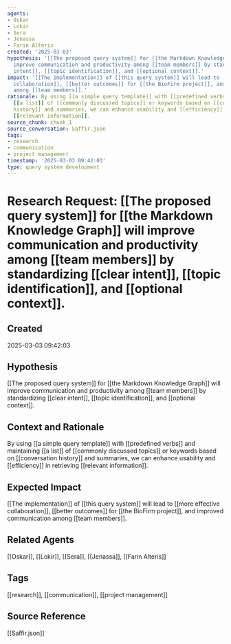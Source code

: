 ```yaml
---
agents:
- Oskar
- Lokir
- Sera
- Jenassa
- Farin Alteris
created: '2025-03-03'
hypothesis: '[[The proposed query system]] for [[the Markdown Knowledge Graph]] will
  improve communication and productivity among [[team members]] by standardizing [[clear
  intent]], [[topic identification]], and [[optional context]].'
impact: '[[The implementation]] of [[this query system]] will lead to [[more effective
  collaboration]], [[better outcomes]] for [[the BioFirm project]], and improved communication
  among [[team members]].'
rationale: By using [[a simple query template]] with [[predefined verbs]] and maintaining
  [[a list]] of [[commonly discussed topics]] or keywords based on [[conversation
  history]] and summaries, we can enhance usability and [[efficiency]] in retrieving
  [[relevant information]].
source_chunk: chunk_1
source_conversation: Saffir.json
tags:
- research
- communication
- project management
timestamp: '2025-03-03 09:42:03'
type: query system development
---
```


# Research Request: [[The proposed query system]] for [[the Markdown Knowledge Graph]] will improve communication and productivity among [[team members]] by standardizing [[clear intent]], [[topic identification]], and [[optional context]].

## Created
2025-03-03 09:42:03

## Hypothesis
[[The proposed query system]] for [[the Markdown Knowledge Graph]] will improve communication and productivity among [[team members]] by standardizing [[clear intent]], [[topic identification]], and [[optional context]].

## Context and Rationale
By using [[a simple query template]] with [[predefined verbs]] and maintaining [[a list]] of [[commonly discussed topics]] or keywords based on [[conversation history]] and summaries, we can enhance usability and [[efficiency]] in retrieving [[relevant information]].

## Expected Impact
[[The implementation]] of [[this query system]] will lead to [[more effective collaboration]], [[better outcomes]] for [[the BioFirm project]], and improved communication among [[team members]].

## Related Agents
[[Oskar]], [[Lokir]], [[Sera]], [[Jenassa]], [[Farin Alteris]]

## Tags
[[research]], [[communication]], [[project management]]

## Source Reference
[[Saffir.json]]
